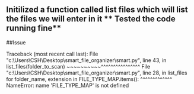 Initilized a function called list files which will list the files we will enter in it
** Tested the code running fine**
---
##Issue 

Traceback (most recent call last):
  File "c:\Users\CSH\Desktop\smart_file_organizer\smart.py", line 43, in <module>
    list_files(folder_to_scan)
    ~~~~~~~~~~^^^^^^^^^^^^^^^^
  File "c:\Users\CSH\Desktop\smart_file_organizer\smart.py", line 28, in list_files
    for folder_name, extension in FILE_TYPE_MAP.items():
                                  ^^^^^^^^^^^^^
NameError: name 'FILE_TYPE_MAP' is not defined
